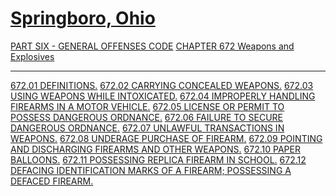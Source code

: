 [Springboro, Ohio](indexee20.html)
==================================

[PART SIX - GENERAL OFFENSES CODE](28a2a412.html) [CHAPTER 672 Weapons
and Explosives](3764a412.html)

* * * * *

[672.01 DEFINITIONS.](377da412.html) [672.02 CARRYING CONCEALED
WEAPONS.](379fa412.html) [672.03 USING WEAPONS WHILE
INTOXICATED.](37c8a412.html) [672.04 IMPROPERLY HANDLING FIREARMS IN A
MOTOR VEHICLE.](37cea412.html) [672.05 LICENSE OR PERMIT TO POSSESS
DANGEROUS ORDNANCE.](37f9a412.html) [672.06 FAILURE TO SECURE DANGEROUS
ORDNANCE.](3817a412.html) [672.07 UNLAWFUL TRANSACTIONS IN
WEAPONS.](381fa412.html) [672.08 UNDERAGE PURCHASE OF
FIREARM.](3828a412.html) [672.09 POINTING AND DISCHARGING FIREARMS AND
OTHER WEAPONS.](3831a412.html) [672.10 PAPER BALLOONS.](383ca412.html)
[672.11 POSSESSING REPLICA FIREARM IN SCHOOL.](3841a412.html) [672.12
DEFACING IDENTIFICATION MARKS OF A FIREARM; POSSESSING A DEFACED
FIREARM.](3851a412.html)
